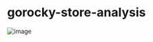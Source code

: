 # gorocky-store-analysis

![image](https://github.com/user-attachments/assets/4c070875-2eed-4ee2-bd5d-9c7cad8cc89a)
